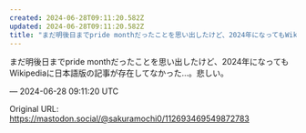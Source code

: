 ```yaml
---
created: 2024-06-28T09:11:20.582Z
updated: 2024-06-28T09:11:20.582Z
title: "まだ明後日までpride monthだったことを思い出したけど、2024年になってもWikipediaに日本語版の記事が存在してなかった…。悲しい。[...]"
---
```


<p>まだ明後日までpride monthだったことを思い出したけど、2024年になってもWikipediaに日本語版の記事が存在してなかった…。悲しい。</p>

&mdash; 2024-06-28 09:11:20 UTC

Original URL: https://mastodon.social/@sakuramochi0/112693469549872783
